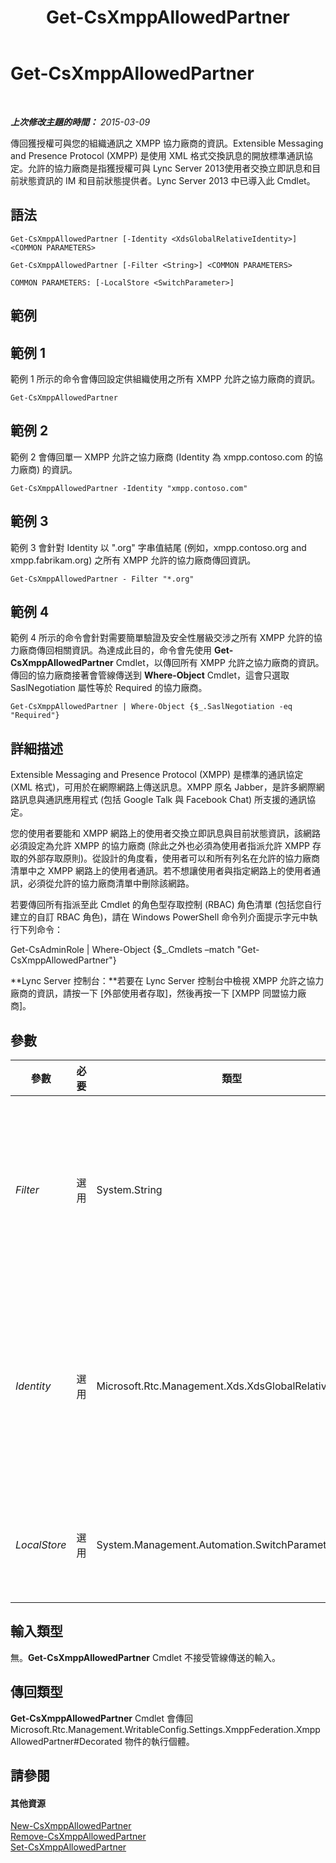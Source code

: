 ﻿---
title: Get-CsXmppAllowedPartner
TOCTitle: Get-CsXmppAllowedPartner
ms:assetid: 6d031b38-325a-4196-998f-c473390f2055
ms:mtpsurl: https://technet.microsoft.com/zh-tw/library/JJ204981(v=OCS.15)
ms:contentKeyID: 49291250
ms.date: 08/10/2015
mtps_version: v=OCS.15
ms.translationtype: HT
---

# Get-CsXmppAllowedPartner

 

_**上次修改主題的時間：** 2015-03-09_

傳回獲授權可與您的組織通訊之 XMPP 協力廠商的資訊。Extensible Messaging and Presence Protocol (XMPP) 是使用 XML 格式交換訊息的開放標準通訊協定。允許的協力廠商是指獲授權可與 Lync Server 2013使用者交換立即訊息和目前狀態資訊的 IM 和目前狀態提供者。Lync Server 2013 中已導入此 Cmdlet。

## 語法

    Get-CsXmppAllowedPartner [-Identity <XdsGlobalRelativeIdentity>] <COMMON PARAMETERS>

    Get-CsXmppAllowedPartner [-Filter <String>] <COMMON PARAMETERS>

    COMMON PARAMETERS: [-LocalStore <SwitchParameter>]

## 範例

## 範例 1

範例 1 所示的命令會傳回設定供組織使用之所有 XMPP 允許之協力廠商的資訊。

    Get-CsXmppAllowedPartner

## 範例 2

範例 2 會傳回單一 XMPP 允許之協力廠商 (Identity 為 xmpp.contoso.com 的協力廠商) 的資訊。

    Get-CsXmppAllowedPartner -Identity "xmpp.contoso.com"

## 範例 3

範例 3 會針對 Identity 以 ".org" 字串值結尾 (例如，xmpp.contoso.org and xmpp.fabrikam.org) 之所有 XMPP 允許的協力廠商傳回資訊。

    Get-CsXmppAllowedPartner - Filter "*.org"

## 範例 4

範例 4 所示的命令會針對需要簡單驗證及安全性層級交涉之所有 XMPP 允許的協力廠商傳回相關資訊。為達成此目的，命令會先使用 **Get-CsXmppAllowedPartner** Cmdlet，以傳回所有 XMPP 允許之協力廠商的資訊。傳回的協力廠商接著會管線傳送到 **Where-Object** Cmdlet，這會只選取 SaslNegotiation 屬性等於 Required 的協力廠商。

    Get-CsXmppAllowedPartner | Where-Object {$_.SaslNegotiation -eq "Required"}

## 詳細描述

Extensible Messaging and Presence Protocol (XMPP) 是標準的通訊協定 (XML 格式)，可用於在網際網路上傳送訊息。XMPP 原名 Jabber，是許多網際網路訊息與通訊應用程式 (包括 Google Talk 與 Facebook Chat) 所支援的通訊協定。

您的使用者要能和 XMPP 網路上的使用者交換立即訊息與目前狀態資訊，該網路必須設定為允許 XMPP 的協力廠商 (除此之外也必須為使用者指派允許 XMPP 存取的外部存取原則)。從設計的角度看，使用者可以和所有列名在允許的協力廠商清單中之 XMPP 網路上的使用者通訊。若不想讓使用者與指定網路上的使用者通訊，必須從允許的協力廠商清單中刪除該網路。

若要傳回所有指派至此 Cmdlet 的角色型存取控制 (RBAC) 角色清單 (包括您自行建立的自訂 RBAC 角色)，請在 Windows PowerShell 命令列介面提示字元中執行下列命令：

Get-CsAdminRole | Where-Object {$\_.Cmdlets –match "Get-CsXmppAllowedPartner"}

**Lync Server 控制台：**若要在 Lync Server 控制台中檢視 XMPP 允許之協力廠商的資訊，請按一下 \[外部使用者存取\]，然後再按一下 \[XMPP 同盟協力廠商\]。

## 參數


<table>
<colgroup>
<col style="width: 25%" />
<col style="width: 25%" />
<col style="width: 25%" />
<col style="width: 25%" />
</colgroup>
<thead>
<tr class="header">
<th>參數</th>
<th>必要</th>
<th>類型</th>
<th>說明</th>
</tr>
</thead>
<tbody>
<tr class="odd">
<td><p><em>Filter</em></p></td>
<td><p>選用</p></td>
<td><p>System.String</p></td>
<td><p>可讓您在指定所要傳回 XMPP 允許之協力廠商的 Identity 時使用萬用字元。例如，篩選值 &quot;*.org&quot; 可傳回 Identity 結尾為字串值 &quot;.org&quot; 之所有 XMPP 允許的協力廠商集合。</p></td>
</tr>
<tr class="even">
<td><p><em>Identity</em></p></td>
<td><p>選用</p></td>
<td><p>Microsoft.Rtc.Management.Xds.XdsGlobalRelativeIdentity</p></td>
<td><p>要傳回 XMPP 允許之協力廠商的完整網域名稱 (FQDN) (例如 fabrikam.com)。若未指定此參數，也未指定 Filter 參數，將會傳回設定供組織使用的所有 XMPP 協力廠商。</p></td>
</tr>
<tr class="odd">
<td><p><em>LocalStore</em></p></td>
<td><p>選用</p></td>
<td><p>System.Management.Automation.SwitchParameter</p></td>
<td><p>從中央管理存放區的本機複本擷取 XMPP 允許的協力廠商，而不從中央管理存放區本身擷取。</p></td>
</tr>
</tbody>
</table>


## 輸入類型

無。**Get-CsXmppAllowedPartner** Cmdlet 不接受管線傳送的輸入。

## 傳回類型

**Get-CsXmppAllowedPartner** Cmdlet 會傳回 Microsoft.Rtc.Management.WritableConfig.Settings.XmppFederation.XmppAllowedPartner\#Decorated 物件的執行個體。

## 請參閱

#### 其他資源

[New-CsXmppAllowedPartner](new-csxmppallowedpartner.md)  
[Remove-CsXmppAllowedPartner](remove-csxmppallowedpartner.md)  
[Set-CsXmppAllowedPartner](set-csxmppallowedpartner.md)

